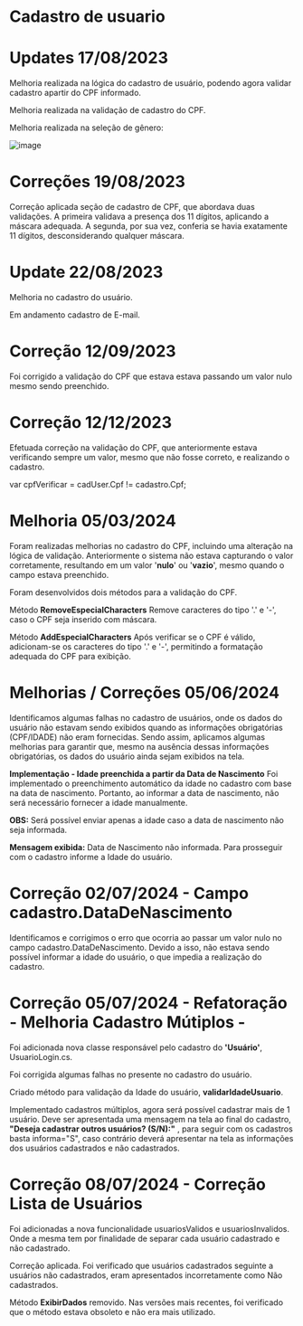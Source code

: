 # **Cadastro de usuario**
                  
# Updates 17/08/2023 

Melhoria realizada na lógica do cadastro de usuário, podendo agora validar cadastro apartir do CPF informado. 

Melhoria realizada na validação de cadastro do CPF.

Melhoria realizada na seleção de gênero: 

![image](https://github.com/BDevOne/Cadastro-de-Usuario/assets/115705346/5579b1ea-f1de-45fb-b3a1-ec858b98f841)


# Correções 19/08/2023 

Correção aplicada seção de cadastro de CPF, que abordava duas validações. A primeira validava a presença dos 11 dígitos, aplicando a máscara adequada. A segunda, por sua vez, conferia se havia exatamente 11 dígitos, desconsiderando qualquer máscara.

# Update 22/08/2023

Melhoria no cadastro do usuário.

Em andamento cadastro de E-mail. 


# Correção 12/09/2023

Foi corrigido a validação do CPF que estava estava passando um valor nulo mesmo sendo preenchido.


# Correção 12/12/2023

Efetuada correção na validação do CPF, que anteriormente estava verificando sempre um valor, mesmo que não fosse correto, e realizando o cadastro.

var cpfVerificar = cadUser.Cpf != cadastro.Cpf;


# Melhoria 05/03/2024 

Foram realizadas melhorias no cadastro do CPF, incluindo uma alteração na lógica de validação. Anteriormente o sistema não estava capturando o valor corretamente, resultando em um valor '**nulo**' ou '**vazio**', mesmo quando o campo estava preenchido.

Foram desenvolvidos dois métodos para a validação do CPF. 

Método **RemoveEspecialCharacters** 
Remove caracteres do tipo '.' e '-', caso o CPF seja inserido com máscara.

Método **AddEspecialCharacters**
Após verificar se o CPF é válido, adicionam-se os caracteres do tipo '.' e '-', permitindo a formatação adequada do CPF para exibição. 


# Melhorias / Correções 05/06/2024

Identificamos algumas falhas no cadastro de usuários, onde os dados do usuário não estavam sendo exibidos quando as informações obrigatórias (CPF/IDADE) não eram fornecidas. Sendo assim, aplicamos algumas melhorias para garantir que, mesmo na ausência dessas informações obrigatórias, os dados do usuário ainda sejam exibidos na tela.

**Implementação - Idade preenchida a partir da Data de Nascimento**
Foi implementado o preenchimento automático da idade no cadastro com base na data de nascimento. Portanto, ao informar a data de nascimento, não será necessário fornecer a idade manualmente.

**OBS:** Será possível enviar apenas a idade caso a data de nascimento não seja informada.
 
**Mensagem exibida:** Data de Nascimento não informada. Para prosseguir com o cadastro informe a Idade do usuário.


# Correção 02/07/2024 - Campo cadastro.DataDeNascimento

Identificamos e corrigimos o erro que ocorria ao passar um valor nulo no campo cadastro.DataDeNascimento. Devido a isso, não estava sendo possível informar a idade do usuário, o que impedia a realização do cadastro.


# Correção 05/07/2024 - Refatoração - Melhoria Cadastro Mútiplos -

Foi adicionada nova classe responsável pelo cadastro do **'Usuário'**, UsuarioLogin.cs.

Foi corrigida algumas falhas no presente no cadastro do usuário. 

Criado método para validação da Idade do usuário, **validarIdadeUsuario**. 

Implementado cadastros múltiplos, agora será possível cadastrar mais de 1 usuário. 
Deve ser apresentada uma mensagem na tela ao final do cadastro, **"Deseja cadastrar outros usuários? (S/N):"** , para seguir com os cadastros basta informa="S", caso contrário deverá apresentar na tela as informações dos usuários cadastrados e não cadastrados. 


# Correção 08/07/2024 - Correção Lista de Usuários

Foi adicionadas a nova funcionalidade usuariosValidos e usuariosInvalidos. Onde a mesma tem por finalidade de separar cada usuário cadastrado e não cadastrado.

Correção aplicada. Foi verificado que usuários cadastrados seguinte a usuários não cadastrados, eram apresentados incorretamente como Não cadastrados.

Método **ExibirDados** removido. Nas versões mais recentes, foi verificado que o método estava obsoleto e não era mais utilizado.
